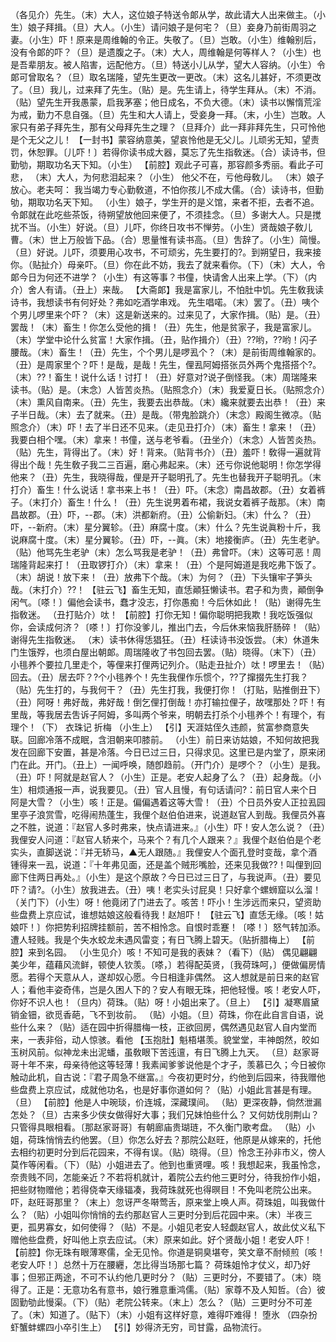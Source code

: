 <!-- { "loadSidebar": true } -->
（各见介）先生。（末）大人，这位娘子特送令郞从学，故此请大人出来做主。（小生）娘子拜揖。（旦）大人。（小生）请问娘子是何宅？（旦）妾身乃前街周羽之妻。（小生）吓！原来是周维翰的令正。失敬了。（旦）岂敢。（小生）维翰别后，没有令郞的吓？（旦）是遗腹之子。（末）大人，周维翰是何等样人？（小生）也是吾辈朋友。被人陷害，远配他方。（旦）特送小儿从学，望大人容纳。（小生）令郞可曾取名？（旦）取名瑞隆，望先生更改一更改。（末）这名儿甚好，不须更改了。（旦）我儿，过来拜了先生。（贴）是。先生请上，待学生拜从。（末）不消。（贴）望先生开我愚蒙，启我茅塞；他日成名，不负大德。（末）读书以懈惰荒淫为戒，勤力不息自强。（旦）先生和大人请上，受妾身一拜。（末，小生）岂敢。人家只有弟子拜先生，那有父母拜先生之理？（旦拜介）此一拜非拜先生，只可怜他是个无父之儿！
【一封书】蒙容纳意美，望哀怜他是无父儿。儿顽劣无知，望责罚，休恕罪。〔儿吓！〕若得你读书成大器，莫忘了先生指敎迷。（合）读诗书，但勤劬，期取功名天下知。（小生）
【前腔】观此子可喜，那容颜多秀丽。看此子可悲，
（末）大人，为何悲泪起来？（小生）
他父不在，亏他母敎儿。
（末）娘子放心。老夫呵：
我当竭力专心勤敎道，不怕你孩儿不成大儒。（合）读诗书，但勤劬，期取功名天下知。
（小生）娘子，学生开的是义馆，来者不拒，去者不追。令郞就在此吃些茶饭，待朔望放他回来便了，不须挂念。（旦）多谢大人。只是搅扰不当。（小生）好说。（旦）儿吓，你终日攻书不惮劳。（小生）贤哉娘子敎儿曹。（末）世上万般皆下品。（合）思量惟有读书高。（旦）吿辞了。（小生）简慢。（旦）好说。儿吓，须要用心攻书，不可顽劣，先生要打的?。到朔望日，我来接你。（贴扯介）母亲吓。（旦）你在此不妨，我去了就来看你。（下）（末）大人，令郞今日为何还不进学？（小生）有这等事？书僮，快请舍人出来上学。（下）（内介）舍人有请。（丑上）来哉。
【大斋郞】我是富家儿，不怕肚中饥。先生敎我读诗书，我想读书有何好处？弗如吃酒学串戏。
先生唱喏。（末）罢了。（丑）咦个个男儿啰里来个吓？（末）这是新送来的。过来见了，大家作揖。（贴）是。（丑）罢哉！（末）畜生！你怎么受他的揖！（丑）先生，他是贫家子，我是富家儿。（末）学堂中论什么贫富！大家作揖。（丑，贴作揖介）（丑）??哟，??哟！闪子腰哉。（末）畜生！（丑）先生，个个男儿是啰厾个？（末）是前街周维翰家的。（丑）是周家里个？吓！是哉，是哉！先生，俚厾阿姆搭张员外两个鬼搭搭个?。（末）??！畜生！说什么话！讨打！（丑）好意对?说子倒怪我。（末）周瑞隆来读书。（贴）是。（末念）人皆苦炎热。（贴照念介）（末）我爱夏日长。（贴照念介）（末）熏风自南来。（丑）先生，我要去出恭哉。（末）纔来就要去出恭！（丑）来子半日哉。（末）去了就来。（丑）是哉。（带鬼脸跳介）（末念）殿阁生微凉。（贴照念介）（末）吓！去了半日还不见来。（走见丑打介）（末）畜生！拿来！（丑）我要白相个嘿。（末）拿来！书僮，送与老爷看。（丑坐介）（末念）人皆苦炎热。（贴）先生，背得出了。（末）好！背来。（贴背书介）（丑）羞吓！敎得一遍就背得出个哉！先生敎子我二三百遍，磨心弗起来。（末）还亏你说他聪明！你怎学得他来？（丑）先生，我晓得哉，俚是开子聪明孔了。先生也替我开子聪明孔。（末打介）畜生！什么说话！拿书来上书！（丑）吓。（末念）南昌故郡。（丑）女着裤子。（末打介）畜生！什么！（丑）先生说男着布裙，我说女着裤子哉那。（末）南昌故郡。（丑）吓，--郡。（末）洪都新府。（丑）公偷新妇。（末）什么？（丑）吓，--新府。（末）星分翼轸。（丑）麻腐十度。（末）什么？先生说眞粉十斤，我说麻腐十度。（末）星分翼轸。（丑）吓，--眞。（末）地接衡庐。（丑）先生老驴。（贴）他骂先生老驴（末）怎么骂我是老驴！（丑）弗曾吓。（末）这等可恶！周瑞隆背起来打！（丑取锣打介）（末）拿来！（丑）个是阿姆道是我吃弗下饭了。（末）胡说！放下来！（丑）放弗下个哉。（末）为何？（丑）下头镶牢子笋头哉。（末打介）??！
【驻云飞】畜生无知，直恁顚狂懒读书。君子和为贵，顚倒争闲气。〔嗏！〕偏他会读书，蠢才没志，打你愚痴！今后休如此！（贴）谢得先生指敎迷。
（丑打贴介）呔！
【前腔】打你无知！偏你聪明把我欺！我吃饭强似你，会读成何济？〔嗏！〕打你没爹儿，推出门去，今后休来恼我肝肠碎！（贴）谢得先生指敎迷。
（末）读书休得恁猖狂。（丑）枉读诗书没饭尝。（末）休道朱门生饿殍，也须白屋出朝郞。周瑞隆收了书包回去罢。（贴）晓得。（末下）（丑）小毴养个要拉几里走个，等俚来打俚两记列介。（贴走丑扯介）呔！啰里去！（贴）回去。（丑）居去吓？?个小毴养个！先生我俚作乐惯个，??了撺掇先生打我？（贴）先生打的，与我何干？（丑）先生打我，我便打你！（打贴，贴推倒丑下）（丑）阿呀！弗好哉，弗好哉！倒乞俚打倒哉！亦打输拉俚子，故嘿那处？吓！有里哉，等我居去吿诉子阿姆，多叫两个爷来，明朝去打杀个小毴养个！有理个，有理个！（下）
衣珠记
折梅
（小生上）
【引】天涯姑侄久违颜，贫富参商意失联。回廊冷落不成眠，含泪朝来叩膝前。
（小生）前日来访姑娘，不知何故把我发在回廊下安置，甚是冷落。今日已过三日，只得求见。这里已是内堂了，原来闭门在此。开门。（丑上）一闻呼唤，随卽趋前。（开门介）是啰个？（小生）是我。（丑）吓！阿就是赵官人？（小生）正是。老安人起身了么？（丑）起身哉。（小生）相烦通报一声，说我要见。（丑）官人且慢，有句话请问?：前日官人来个日阿是大雪？（小生）咳！正是。偏偏遇着这等大雪！（丑）个日员外安人正拉厾园里亭子浪赏雪，吃得闹热蓬生，我俚个赵伯伯进来，说道赵官人到哉。我俚员外喜之不胜，说道：『赵官人多时弗来，快点请进来。』（小生）吓！安人怎么说？（丑）我俚安人问道：『赵官人轿来个，马来个？有几个人跟来？』我俚个赵伯伯是个老实头，直脚送说：『并无轿马，▲无人跟随。』我俚安人个面孔登时变哉，拿个酒锺得来一厾，说道：『十年弗见面，还是盖个贼形嘴脸，还来见我做??！叫俚到回廊下住两日再处。』（小生）是这个原故？今日已过三日了，与我说声。（丑）要见吓？请?。（小生）放我进去。（丑）咦！老实头讨屁臭！只好拿个螺蛳窟以么溜！（关门下）（小生）呀！他竟闭了门进去了。咳苦！吓小！生涉远而来只，望资助些盘费上京应试，谁想姑娘这般看待我！赵旭吓！
【驻云飞】直恁无缘。〔咳！姑娘吓！〕你把势利招牌挂额前，苦不相怜念。自恨时乖蹇！〔嗏！〕怒气转加添。遭人轻贱。我是个失水蛟龙未遇风雷变；有日飞腾上碧天。（贴折腊梅上）
【前腔】来到名园。
（小生见介）咳！不知可是我的表妹？（看下）（贴）
偶见翩翩美少年，蕴藉风流鲜，顿使人钦羡。〔嗏，〕若得配英贤，〔我荷珠呵，〕便做偏房情愿。若得个天意从人，遂却奴心愿。今日相逢非偶然。
这人想就是前日来的赵官人；看他丰姿奇伟，岂是久困人下的？安人有眼无珠，把他轻慢。咳！老安人吓，你好不识人也！（旦内）荷珠。（贴）呀！小姐出来了。（旦上）
【引】凝寒眉黛销金钿，欲觅香葩，飞不到妆前。
（贴）小姐。（旦）荷珠，你在此自言自语，说些什么来？（贴）适在园中折得腊梅一枝，正欲回房，偶然遇见赵官人自内堂而来，一表非俗，动人惊骇。看他
【玉抱肚】魁梧堪羡。貌堂堂，丰神朗然，皎如玉树风前。似神龙未出泥蟠，虽敎眼下苦迍邅，有日飞腾上九天。
（旦）赵家哥哥十年不来，母亲待他这等轻薄！我素闻爹爹说他是个才子，羡慕已久；今日被你触动此机，自古说：『君子周急不继富。』今夜初更时分，约他到后园来，待我赠他些盘费上京应试，成就他功名，也是好事你道如何？（贴）小姐此言甚是有理。（旦）
【前腔】他是人中琬琰，价连城，深藏璞间。
（贴）更深夜静，倘然泄漏怎处？（旦）古来多少侠女做得好大事；我们兄妹怕些什么？
又何妨伐刖荆山？只管得具眼相看。〔那赵家哥哥〕有朝廊庙贵瑚琏，不久衡门歌考盘。
（贴）小姐，荷珠悄悄去约他罢。（旦）你怎么好去？那院公赵旺，他原是从嫁来的，托他去相约初更时分到后花园来，不得有误。（贴）晓得。（旦）怜念王孙非市义，傍人莫作等闲看。（下）（贴）小姐进去了。他到也重贤哩。咳！我想起来，我虽怜念，奈贵贱不同，怎能亲近？不若将机就计，着院公去约他三更时分，待我扮作小姐，把些财物赠他；若得侥幸天缘辐凑，我荷珠就死也得暝目！不免叫老院公出来。吓，赵旺哥那里？（末上）忽讶严冬啭莺舌，原来堂上唤人声。荷珠姐，叫我做什么？（贴）小姐叫你悄悄的去约那赵官人三更时分到后花园中来。（末）半夜三更，孤男寡女，如何使得？（贴）不是。小姐见老安人轻觑赵官人，故此仗义私下赠他些盘费，好叫他上京去应试。（末）原来如此。好个贤哉小姐！老安人吓！
【前腔】你无珠有眼薄寒儒，全无见怜。你道是铜臭堪夸，笑文章不耐倾煎〔咳！老安人吓！〕总然十万在腰纒，怎比得当场那七篇？
荷珠姐怜才仗义，却乃好事；但邪正两途，不可不认约他几更时分？（贴）三更时分，不要错了。（末）晓得了。正是：无意功名有意书，娘行雅意重鸿儒。（贴）家尊不及人知哲。（合）彼固勤劬此慢渠。（下）（贴）老院公转来。（末上）怎么？（贴）三更时分不可差了。（末）知道了。（贴下）（末）小姐有这样好意，难得吓难得！
堕氷
（四杂扮虾蟹蚌螺四小卒引生上）
【引】妙得济无穷，司甘露，品物流行。

